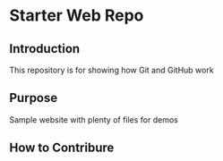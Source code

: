 # Starter Web Repo

## Introduction
This repository is for showing how Git and GitHub work

## Purpose

Sample website with plenty of files for demos

## How to Contribure